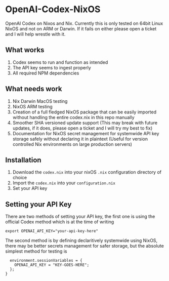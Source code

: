 # OpenAI-Codex-NixOS
OpenAI Codex on Nixos and Nix. Currently this is only tested on 64bit Linux NixOS and not on ARM or Darwin. If it fails on either please open a ticket and I will help wrestle with it.

## What works
1. Codex seems to run and function as intended
2. The API key seems to ingest properly
3. All required NPM dependencies

## What needs work
1. Nix Darwin MacOS testing
2. NixOS ARM testing
3. Creation of a full fledged NixOS package that can be easily imported without handling the entire codex.nix in this repo manually
4. Smoother SHA versioned update support (This may break with future updates, if it does, please open a ticket and I will try my best to fix)
5. Documentation for NixOS secret management for systemwide API key storage safely without declaring it in plaintext (Useful for version controlled Nix environments on large production servers)

## Installation
1. Download the `codex.nix` into your nixOS `.nix` configuration directory of choice
2. Import the `codex.nix` into your `configuration.nix`
3. Set your API key

## Setting your API Key
There are two methods of setting your API key, the first one is using the official Codex method which is at the time of writing

```
export OPENAI_API_KEY="your-api-key-here"
```

The second method is by defining declaritively systemwide using NixOS, there may be better secrets management for safer storage, but the absolute simplest method for testing is 

```
  environment.sessionVariables = {
    OPENAI_API_KEY = "KEY-GOES-HERE";
  };
}
```
